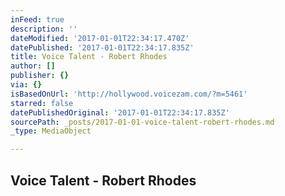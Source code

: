 ```yaml
---
inFeed: true
description: ''
dateModified: '2017-01-01T22:34:17.470Z'
datePublished: '2017-01-01T22:34:17.835Z'
title: Voice Talent - Robert Rhodes
author: []
publisher: {}
via: {}
isBasedOnUrl: 'http://hollywood.voicezam.com/?m=5461'
starred: false
datePublishedOriginal: '2017-01-01T22:34:17.835Z'
sourcePath: _posts/2017-01-01-voice-talent-robert-rhodes.md
_type: MediaObject

---
```

<article style=""><h1>Voice Talent - Robert Rhodes</h1></article>